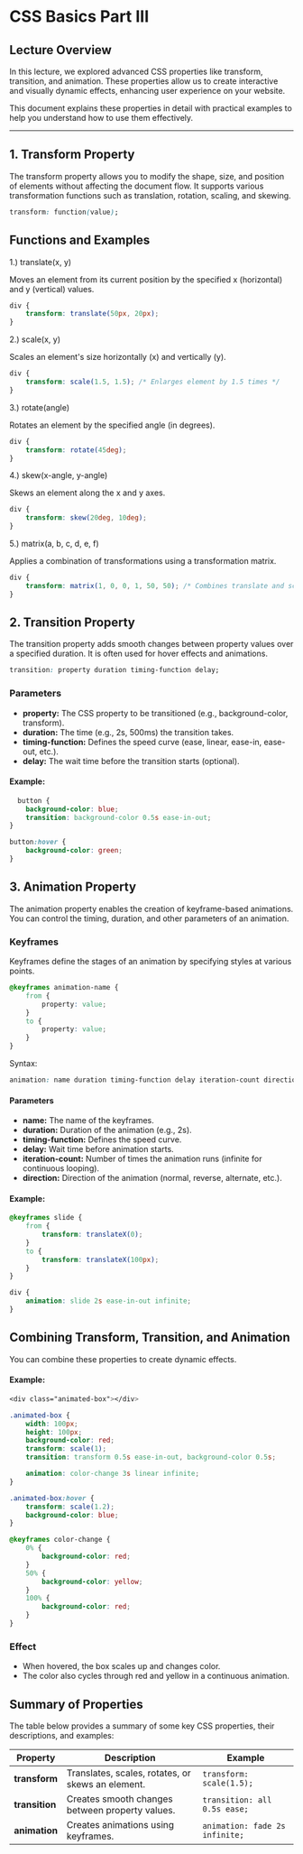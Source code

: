 # CSS Basics Part III

## Lecture Overview

In this lecture, we explored advanced CSS properties like transform, transition, and animation. These properties allow us to create interactive and visually dynamic effects, enhancing user experience on your website.

This document explains these properties in detail with practical examples to help you understand how to use them effectively.

---

## 1. Transform Property

The transform property allows you to modify the shape, size, and position of elements without affecting the document flow. It supports various transformation functions such as translation, rotation, scaling, and skewing.

```css
transform: function(value);
```

## Functions and Examples

1.) translate(x, y)

Moves an element from its current position by the specified x (horizontal) and y (vertical) values.

```css
div {
    transform: translate(50px, 20px);
}
```

2.) scale(x, y)

Scales an element's size horizontally (x) and vertically (y).

```css
div {
    transform: scale(1.5, 1.5); /* Enlarges element by 1.5 times */
}
```

3.) rotate(angle)

Rotates an element by the specified angle (in degrees).

```css
div {
    transform: rotate(45deg);
}
```

4.) skew(x-angle, y-angle)

Skews an element along the x and y axes.

```css
div {
    transform: skew(20deg, 10deg);
}
```

5.) matrix(a, b, c, d, e, f)

Applies a combination of transformations using a transformation matrix.

```css
div {
    transform: matrix(1, 0, 0, 1, 50, 50); /* Combines translate and scale */
}
```

## 2. Transition Property

The transition property adds smooth changes between property values over a specified duration. It is often used for hover effects and animations.

```css
transition: property duration timing-function delay;
```

### Parameters

- **property:** The CSS property to be transitioned (e.g., background-color, transform).
- **duration:** The time (e.g., 2s, 500ms) the transition takes.
- **timing-function:** Defines the speed curve (ease, linear, ease-in, ease-out, etc.).
- **delay:** The wait time before the transition starts (optional).

#### Example: 

```css
  button {
    background-color: blue;
    transition: background-color 0.5s ease-in-out;
}

button:hover {
    background-color: green;
}
```

## 3. Animation Property

The animation property enables the creation of keyframe-based animations. You can control the timing, duration, and other parameters of an animation.

### Keyframes

Keyframes define the stages of an animation by specifying styles at various points.

```css
@keyframes animation-name {
    from {
        property: value;
    }
    to {
        property: value;
    }
}
```

Syntax: 

```css
animation: name duration timing-function delay iteration-count direction;
```

#### Parameters

- **name:** The name of the keyframes.
- **duration:** Duration of the animation (e.g., 2s).
- **timing-function:** Defines the speed curve.
- **delay:** Wait time before animation starts.
- **iteration-count:** Number of times the animation runs (infinite for continuous looping).
- **direction:** Direction of the animation (normal, reverse, alternate, etc.).

#### Example: 

```css
@keyframes slide {
    from {
        transform: translateX(0);
    }
    to {
        transform: translateX(100px);
    }
}

div {
    animation: slide 2s ease-in-out infinite;
}
```

## Combining Transform, Transition, and Animation

You can combine these properties to create dynamic effects.

#### Example:

```css
<div class="animated-box"></div>
```

```css
.animated-box {
    width: 100px;
    height: 100px;
    background-color: red;
    transform: scale(1);
    transition: transform 0.5s ease-in-out, background-color 0.5s;

    animation: color-change 3s linear infinite;
}

.animated-box:hover {
    transform: scale(1.2);
    background-color: blue;
}

@keyframes color-change {
    0% {
        background-color: red;
    }
    50% {
        background-color: yellow;
    }
    100% {
        background-color: red;
    }
}
```

### Effect

- When hovered, the box scales up and changes color.
- The color also cycles through red and yellow in a continuous animation.

## Summary of Properties

The table below provides a summary of some key CSS properties, their descriptions, and examples:

| **Property**   | **Description**                                      | **Example**                     |
|-----------------|------------------------------------------------------|----------------------------------|
| **transform**  | Translates, scales, rotates, or skews an element.    | `transform: scale(1.5);`        |
| **transition** | Creates smooth changes between property values.      | `transition: all 0.5s ease;`    |
| **animation**  | Creates animations using keyframes.                  | `animation: fade 2s infinite;`  |
